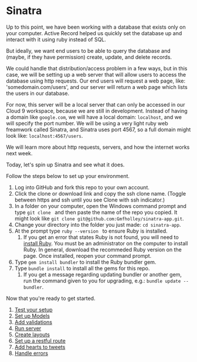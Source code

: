 # Sinatra

Up to this point, we have been working with a database that exists only on your computer.  Active Record helped us quickly set the database up and interact with it using ruby instead of SQL.

But ideally, we want end users to be able to query the database and (maybe, if they have permission) create, update, and delete records.

We could handle that distribution/access problem in a few ways, but in this case, we will be setting up a web server that will allow users to access the database using http requests.  Our end users will request a web page, like: 'somedomain.com/users', and our server will return a web page which lists the users in our database.

For now, this server will be a local server that can only be accessed in our Cloud 9 workspace, because we are still in development.  Instead of having a domain like `google.com`, we will have a local domain: `localhost`, and we will specify the port number.  We will be using a very light ruby web freamwork called Sinatra, and Sinatra uses port 4567, so a full domain might look like: `localhost:4567/users`.

We will learn more about http requests, servers, and how the internet works next week.

Today, let's spin up Sinatra and see what it does.

Follow the steps below to set up your environment.

1. Log into GitHub and fork this repo to your own account.
1. Click the clone or download link and copy the ssh clone name.  (Toggle between https and ssh until you see Clone with ssh indicator.)
1. In a folder on your computer, open the Windows command prompt and type `git clone ` and then paste the name of the repo you copied.  It might look like `git clone git@github.com:Gmfholley/sinatra-app.git`.
1. Change your directory into the folder you just made: `cd sinatra-app`.
1. At the prompt type `ruby --version ` to ensure Ruby is installed.
    1. If you get an error that states Ruby is not found, you will need to [install Ruby](https://rubyinstaller.org/downloads/). You must be an administrator on the computer to install Ruby. In general, download the recommeded Ruby version on the page. Once installed, reopen your command prompt.
1. Type `gem install bundler` to install the Ruby bundler gem.
1. Type `bundle install` to install all the gems for this repo.
    1. If you get a message regarding updating bundler or another gem, run the command given to you for upgrading, e.g.: `bundle update --bundler`.

Now that you're ready to get started.

1. [Test your setup](./set_up.md)
1. [Set up Models](./set_up_models.md)
1. [Add validations](./add_validations.md)
1. [Run server](./serve_your_data.md)
1. [Create layouts](./create_layouts.md)
1. [Set up a restful route](./create_restful_route.md)
1. [Add hearts to tweets](./hearting_tweets.md)
1. [Handle errors](./handling_errors.md)